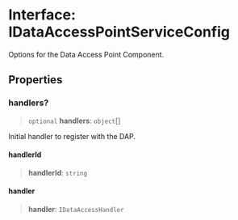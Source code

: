 # Interface: IDataAccessPointServiceConfig

Options for the Data Access Point Component.

## Properties

### handlers?

> `optional` **handlers**: `object`[]

Initial handler to register with the DAP.

#### handlerId

> **handlerId**: `string`

#### handler

> **handler**: `IDataAccessHandler`

